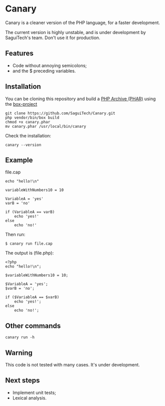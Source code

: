 Canary
======

Canary is a cleaner version of the PHP language, for a faster development.

The current version is highly unstable, and is under development
by SaguiTech's team. Don't use it for production.

Features
--------

- Code without annoying semicolons;
- and the $ preceding variables.

Installation
------------
You can be cloning this repository and build a [PHP Archive (PHAR)](http://php.net/phar) using the [box-project](http://box-project.org/)
```shell
git clone https://github.com/SaguiTech/Canary.git
php vendor/bin/box build
chmod +x canary.phar
mv canary.phar /usr/local/bin/canary
```

Check the installation:
```shell
canary --version
```

Example
-------

file.cap

```
echo "hello!\n"

variableWithNumbers10 = 10

VariableA = 'yes'
varB = 'no'

if (VariableA == varB)
	echo 'yes!'
else
	echo 'no!'
```

Then run:

`$ canary run file.cap`

The output is (file.php):

```
<?php
echo "hello!\n";

$variableWithNumbers10 = 10;

$VariableA = 'yes';
$varB = 'no';

if ($VariableA == $varB)
	echo 'yes!';
else
	echo 'no!';

```

Other commands
--------------
```shell
canary run -h
```

Warning
-------

This code is not tested with many cases. It's under development.

Next steps
----------

- Implement unit tests;
- Lexical analysis.
